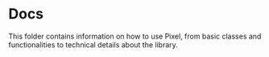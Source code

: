 # Docs

This folder contains information on how to use Pixel, from basic classes and functionalities to technical details about the library.
